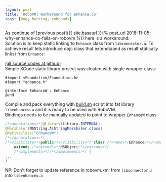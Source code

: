 ```yaml
---
layout: post
title: 'RoboVM: Workaround for enhance.co'
tags: [bug, hacking, robopods]
---
```


As continue of [previous post]({{ site.baseurl }}{% post_url 2018-11-05-why-enhance-co-fails-on-robovm %}) here is a workaround:  
Solution is to keep static linking to `Enhance` class from `libconnector.a`. To achieve result lets introduce objc class that extends(and as result statically links) from `Enhance`:   
<!-- more -->
[(all source codes at github)](https://github.com/dkimitsa/codesnippets/tree/master/enhancew)   
Simple XCode static library project was cleated with single wrapper class:  
```objc
#import <Foundation/Foundation.h>
#import "enhance.h"

@interface EnhanceW : Enhance
@end
```

Compile and pack everything with [build.sh](https://github.com/dkimitsa/codesnippets/blob/33e233facda51538a43b695b867bd094faba089c/enhancew/build.sh) script into fat library `libenhancew.a` and it is ready to be used with RoboVM.  
Bindings needs to be manually updated to point to wrapper `EnhanceW` class:
```java
/*<annotations>*/@Library(Library.INTERNAL)
@Marshaler(NSString.AsStringMarshaler.class)
@NativeClass("EnhanceW")
/*</annotations>*/
/*<visibility>*/public/*</visibility>*/ class /*<name>*/Enhance/*</name>*/
    extends /*<extends>*/NSObject/*</extends>*/
    /*<implements>*//*</implements>*/ {
...
}
```   

NP: Don't forget to update <lib> reference in robovm.xml from `libconnector.a` into  `libenhancew.a`
